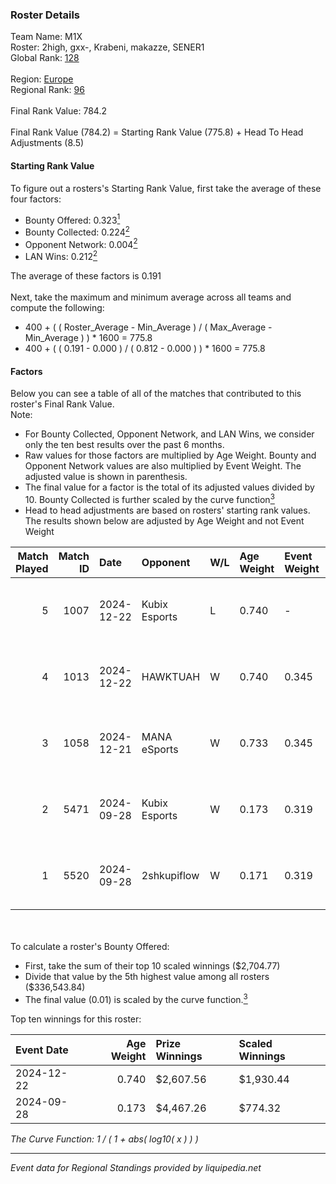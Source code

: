 ### Roster Details<br />
Team Name: M1X<br />
Roster: 2high, gxx-, Krabeni, makazze, SENER1<br />
Global Rank: [128](../../standings_global_2025_03_01.md)<br />
<br />
Region: [Europe]( ../../standings_europe_2025_03_01.md)<br />
Regional Rank: [96]( ../../standings_europe_2025_03_01.md)<br />
<br />
Final Rank Value:  784.2<br />
<br />
Final Rank Value (784.2) = Starting Rank Value (775.8) + Head To Head Adjustments (8.5)<br />

#### Starting Rank Value<br />
To figure out a rosters's Starting Rank Value, first take the average of these four factors:<br />
- Bounty Offered: 0.323[<sup>1</sup>](#table2)
- Bounty Collected: 0.224[<sup>2</sup>](#table1)
- Opponent Network: 0.004[<sup>2</sup>](#table1)
- LAN Wins: 0.212[<sup>2</sup>](#table1)

The average of these factors is 0.191<br />
<br />
Next, take the maximum and minimum average across all teams and compute the following:<br />
- 400 + ( ( Roster_Average - Min_Average ) / ( Max_Average - Min_Average ) ) * 1600 = 775.8
- 400 + ( ( 0.191 - 0.000 ) / ( 0.812 - 0.000 ) ) * 1600 = 775.8


#### Factors<br />
Below you can see a table of all of the matches that contributed to this roster's Final Rank Value.<br />
Note:<br />

- For Bounty Collected, Opponent Network, and LAN Wins, we consider only the ten best results over the past 6 months.
- Raw values for those factors are multiplied by Age Weight. Bounty and Opponent Network values are also multiplied by Event Weight. The adjusted value is shown in parenthesis.
- The final value for a factor is the total of its adjusted values divided by 10. Bounty Collected is further scaled by the curve function[<sup>3</sup>](#curveFunction)
- Head to head adjustments are based on rosters' starting rank values. The results shown below are adjusted by Age Weight and not Event Weight
<span id="table1"></span><br />


| Match Played | Match ID | Date       | Opponent      | W/L | Age Weight | Event Weight | Bounty Collected | Opponent Network | LAN Wins  | H2H Adj. | Roster                                 |
| -: | -: | :- | :- | :- | :- | :- | :- | :- | :- | -: | :- |
|            5 |     1007 | 2024-12-22 | Kubix Esports | L   | 0.740      | -            | -                | -                | -         |    -8.64 | 2high, gxx-, Krabeni, makazze, SENER1  |
|            4 |     1013 | 2024-12-22 | HAWKTUAH      | W   | 0.740      | 0.345        | 0.002 (0.001)    | 0.038 (0.010)    | 1 (0.740) |     7.95 | 2high, gxx-, Krabeni, makazze, SENER1  |
|            3 |     1058 | 2024-12-21 | MANA eSports  | W   | 0.733      | 0.345        | 0.001 (0.000)    | 0.000 (0.000)    | 1 (0.733) |     4.36 | 2high, gxx-, Krabeni, makazze, SENER1  |
|            2 |     5471 | 2024-09-28 | Kubix Esports | W   | 0.173      | 0.319        | 0.045 (0.003)    | 0.573 (0.032)    | 1 (0.173) |     3.82 | Caleyy, gxx-, Krabeni, makazze, SENER1 |
|            1 |     5520 | 2024-09-28 | 2shkupiflow   | W   | 0.171      | 0.319        | 0.000 (0.000)    | 0.000 (0.000)    | 1 (0.171) |     0.99 | Caleyy, gxx-, Krabeni, makazze, SENER1 |

<br />
<span id="table2"></span><br />
To calculate a roster's Bounty Offered:<br />

- First, take the sum of their top 10 scaled winnings ($2,704.77)
- Divide that value by the 5th highest value among all rosters ($336,543.84)
- The final value (0.01) is scaled by the curve function.[<sup>3</sup>](#curveFunction)

Top ten winnings for this roster:<br />

| Event Date | Age Weight | Prize Winnings | Scaled Winnings |
| :- | -: | :- | :- |
| 2024-12-22 |      0.740 | $2,607.56      | $1,930.44       |
| 2024-09-28 |      0.173 | $4,467.26      | $774.32         |


<span id="curveFunction"></span>_The Curve Function: 1 / ( 1 + abs( log10( x ) ) )_<br />

---
_Event data for Regional Standings provided by liquipedia.net_<br />
